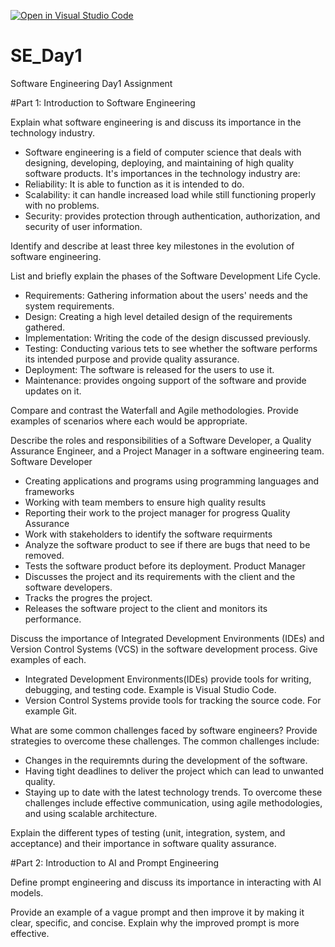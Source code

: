 [![Open in Visual Studio Code](https://classroom.github.com/assets/open-in-vscode-2e0aaae1b6195c2367325f4f02e2d04e9abb55f0b24a779b69b11b9e10269abc.svg)](https://classroom.github.com/online_ide?assignment_repo_id=18371251&assignment_repo_type=AssignmentRepo)
# SE_Day1
Software Engineering Day1 Assignment

#Part 1: Introduction to Software Engineering

Explain what software engineering is and discuss its importance in the technology industry.

- Software engineering is a field of computer science that deals with designing, developing, deploying, and maintaining of high quality software products.
It's importances in the technology industry are:
- Reliability: It is able to function as it is intended to do.
- Scalability: it can handle increased load while still functioning properly with no problems.
- Security: provides protection through authentication, authorization, and security of user information.

Identify and describe at least three key milestones in the evolution of software engineering.


List and briefly explain the phases of the Software Development Life Cycle.
- Requirements: Gathering information about the users' needs and the system requirements.
- Design: Creating a high level detailed design of the requirements gathered.
- Implementation: Writing the code of the design discussed previously.
- Testing: Conducting various tets to see whether the software performs its intended purpose and provide quality assurance.
- Deployment: The software is released for the users to use it.
- Maintenance: provides ongoing support of the software and provide updates on it.

Compare and contrast the Waterfall and Agile methodologies. Provide examples of scenarios where each would be appropriate.


Describe the roles and responsibilities of a Software Developer, a Quality Assurance Engineer, and a Project Manager in a software engineering team.
Software Developer
- Creating applications and programs using programming languages and frameworks
- Working with team members to ensure high quality results
- Reporting their work to the project manager for progress
Quality Assurance
- Work with stakeholders to identify the software requirments
- Analyze the software product to see if there are bugs that need to be removed.
- Tests the software product before its deployment.
Product Manager
- Discusses the project and its requirements with the client and the software developers.
- Tracks the progres the project.
- Releases the software project to the client and monitors its performance.

Discuss the importance of Integrated Development Environments (IDEs) and Version Control Systems (VCS) in the software development process. Give examples of each.
- Integrated Development Environments(IDEs) provide tools for writing, debugging, and testing code. Example is Visual Studio Code.
- Version Control Systems provide tools for tracking the source code. For example Git.

What are some common challenges faced by software engineers? Provide strategies to overcome these challenges.
The common challenges include:
- Changes in the requiremnts during the development of the software.
- Having tight deadlines to deliver the project which can lead to unwanted quality.
- Staying up to date with the latest technology trends.
To overcome these challenges include effective communication, using agile methodologies, and using scalable architecture. 

Explain the different types of testing (unit, integration, system, and acceptance) and their importance in software quality assurance.


#Part 2: Introduction to AI and Prompt Engineering


Define prompt engineering and discuss its importance in interacting with AI models.


Provide an example of a vague prompt and then improve it by making it clear, specific, and concise. Explain why the improved prompt is more effective.
